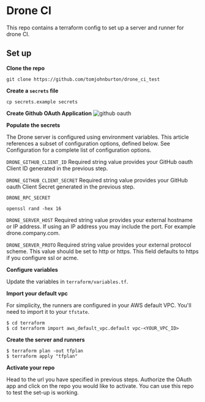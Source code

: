 # Drone CI
This repo contains a terraform config to set up a server and runner for drone CI. 

## Set up
**Clone the repo**
```
git clone https://github.com/tomjohnburton/drone_ci_test
```

**Create a `secrets` file**
```
cp secrets.example secrets
```

**Create Github OAuth Application**
![github oauth](https://docs.drone.io/screenshots/github_application_create.png)

**Populate the secrets**

The Drone server is configured using environment variables. This article references a subset of configuration options, defined below. See Configuration for a complete list of configuration options.

`DRONE_GITHUB_CLIENT_ID`
Required string value provides your GitHub oauth Client ID generated in the previous step.

`DRONE_GITHUB_CLIENT_SECRET`
Required string value provides your GitHub oauth Client Secret generated in the previous step.

`DRONE_RPC_SECRET`
```
openssl rand -hex 16 
```

`DRONE_SERVER_HOST`
Required string value provides your external hostname or IP address. If using an IP address you may include the port. For example drone.company.com.

`DRONE_SERVER_PROTO`
Required string value provides your external protocol scheme. This value should be set to http or https. This field defaults to https if you configure ssl or acme.

**Configure variables**

Update the variables in `terraform/variables.tf`.

**Import your default vpc**

For simplicity, the runners are configured in your AWS default VPC. You'll need 
to import it to your `tfstate`.
```
$ cd terraform
$ cd terraform import aws_default_vpc.default vpc-<YOUR_VPC_ID>
```


**Create the server and runners**

```
$ terraform plan -out tfplan
$ terraform apply "tfplan"
```

**Activate your repo**

Head to the url you have specified in previous steps.
Authorize the OAuth app and click on the repo you would like to activate.
You can use this repo to test the set-up is working.
